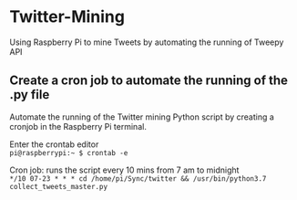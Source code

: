 # Twitter-Mining
Using Raspberry Pi to mine Tweets by automating the running of Tweepy API

## Create a cron job to automate the running of the .py file ##
Automate the running of the Twitter mining Python script by creating a cronjob in the Raspberry Pi terminal.  

Enter the crontab editor  
`pi@raspberrypi:~ $ crontab -e`
 
Cron job: runs the script every 10 mins from 7 am to midnight  
`*/10 07-23 * * * cd /home/pi/Sync/twitter && /usr/bin/python3.7 collect_tweets_master.py`
